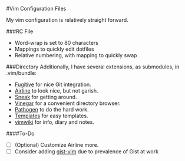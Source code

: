 #Vim Configuration Files

My vim configuration is relatively straight forward.

###RC File
* Word-wrap is set to 80 characters
* Mappings to quickly edit dotfiles
* Relative numbering, with mapping to quickly swap

###Directory
Additionally, I have several extensions, as submodules, in .vim/bundle:
* [Fugitive](https://github.com/tpope/vim-fugitive) for nice Git integration.
* [Airline](https://github.com/bling/vim-airline) to look nice, but not garish.
* [Sneak](https://github.com/justinmk/vim-sneak) for getting around.
* [Vinegar](https://github.com/tpope/vim-vinegar) for a convenient directory
  browser.
* [Pathogen](https://github.com/tpope/vim-pathogen) to do the hard work.
* [Templates](https://github.com/ap/vim-templates.git) for easy templates.
* [vimwiki](https://github.com/vimwiki/vimwiki) for info, diary and notes.

####To-Do
* [ ] (Optional) Customize Airline more.
* [ ] Consider adding [gist-vim](https://github.com/mattn/gist-vim) due to
  prevalence of Gist at work
